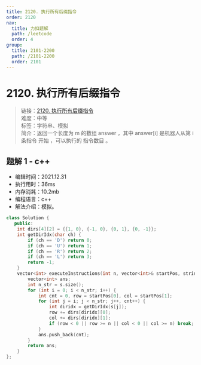 ```yaml
---
title: 2120. 执行所有后缀指令
order: 2120
nav:
  title: 力扣题解
  path: /leetcode
  order: 4
group:
  title: 2101-2200
  path: /2101-2200
  order: 2101
---
```


# 2120. 执行所有后缀指令
    
> 链接：[2120. 执行所有后缀指令](https://leetcode-cn.com/problems/execution-of-all-suffix-instructions-staying-in-a-grid/)  
> 难度：中等  
> 标签：字符串、模拟  
> 简介：返回一个长度为 m 的数组 answer ，其中 answer[i] 是机器人从第 i 条指令 开始 ，可以执行的 指令数目 。
      
## 题解 1 - c++
- 编辑时间：2021.12.31
- 执行用时：36ms
- 内存消耗：10.2mb
- 编程语言：c++
- 解法介绍：模拟。
```c++
class Solution {
   public:
    int dirs[4][2] = {{1, 0}, {-1, 0}, {0, 1}, {0, -1}};
    int getDirIdx(char ch) {
        if (ch == 'D') return 0;
        if (ch == 'U') return 1;
        if (ch == 'R') return 2;
        if (ch == 'L') return 3;
        return -1;
    }
    vector<int> executeInstructions(int n, vector<int>& startPos, string s) {
        vector<int> ans;
        int n_str = s.size();
        for (int i = 0; i < n_str; i++) {
            int cnt = 0, row = startPos[0], col = startPos[1];
            for (int j = i; j < n_str; j++, cnt++) {
                int diridx = getDirIdx(s[j]);
                row += dirs[diridx][0];
                col += dirs[diridx][1];
                if (row < 0 || row >= n || col < 0 || col >= n) break;
            }
            ans.push_back(cnt);
        }
        return ans;
    }
};
```

      